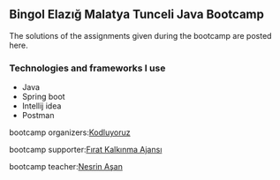 ## Bingol Elazığ Malatya Tunceli Java Bootcamp
 The solutions of the assignments given during the bootcamp are posted here. 

### Technologies and frameworks I use
- Java
- Spring boot
- Intellij idea
- Postman

bootcamp organizers:[Kodluyoruz](https://kodluyoruz.org/)

bootcamp supporter:[Fırat Kalkınma Ajansı](https://fka.gov.tr/)

bootcamp teacher:[Nesrin Aşan](https://github.com/Nesrinasan/)

